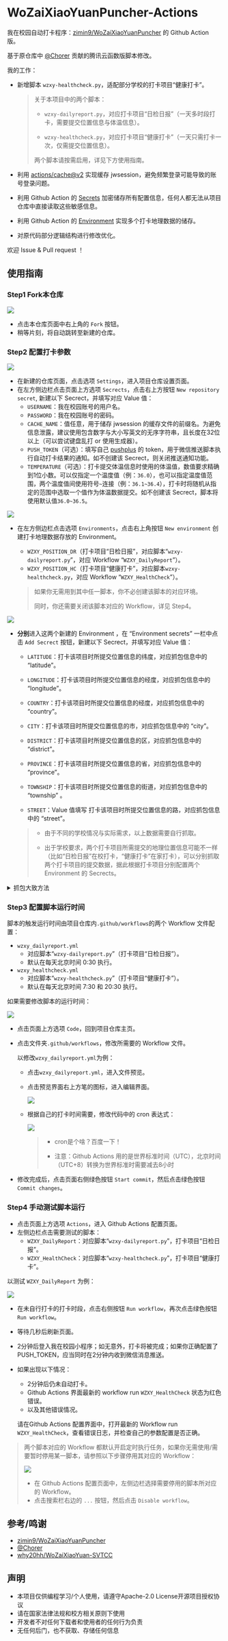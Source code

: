# WoZaiXiaoYuanPuncher-Actions
我在校园自动打卡程序：[zimin9/WoZaiXiaoYuanPuncher](https://github.com/zimin9/WoZaiXiaoYuanPuncher) 的 Github Action 版。

基于原仓库中 [@Chorer](https://github.com/zimin9/WoZaiXiaoYuanPuncher/commits?author=Chorer) 贡献的腾讯云函数版脚本修改。

我的工作：

- 新增脚本 `wzxy-healthcheck.py`，适配部分学校的打卡项目“健康打卡”。

  > 关于本项目中的两个脚本：
  >
  > - `wzxy-dailyreport.py`，对应打卡项目“日检日报”（一天多时段打卡，需要提交位置信息与体温信息）。
  >
  > - `wzxy-healthcheck.py`，对应打卡项目“健康打卡”（一天只需打卡一次，仅需提交位置信息）。
  >
  > 两个脚本请按需启用，详见下方使用指南。

- 利用 [actions/cache@v2](https://github.com/marketplace/actions/cache) 实现缓存 jwsession，避免频繁登录可能导致的账号登录问题。

- 利用 Github Action 的 [Secrets](https://docs.github.com/cn/actions/reference/encrypted-secrets) 加密储存所有配置信息，任何人都无法从项目仓库中直接读取这些敏感信息。

- 利用 Github Action 的 [Environment](https://docs.github.com/cn/actions/reference/environments) 实现多个打卡地理数据的储存。

- 对原代码部分逻辑结构进行修改优化。

欢迎 Issue & Pull request ！

## 使用指南

### Step1 Fork本仓库

![](https://i.loli.net/2021/08/07/CXA4LBzFKxpkYj8.png)

- 点击本仓库页面中右上角的 `Fork` 按钮。
- 稍等片刻，将自动跳转至新建的仓库。

### Step2 配置打卡参数

![](https://i.loli.net/2021/08/07/SEOhnMIevTAF6ou.png)

- 在新建的仓库页面，点击选项 `Settings`，进入项目仓库设置页面。
- 在左方侧边栏点击页面上方选项 `Secrects`，点击右上方按钮 `New repository secret`, 新建以下 Secrect，并填写对应 Value 值：
  - `USERNAME`：我在校园账号的用户名。
  - `PASSWORD`：我在校园账号的密码。
  - `CACHE_NAME`：值任意，用于储存 jwsession 的缓存文件的前缀名。为避免信息泄露，建议使用包含数字与大小写英文的无序字符串，且长度在32位以上（可以尝试键盘乱打 or 使用生成器）。
  - `PUSH_TOKEN`（可选）：填写自己 [pushplus](https://www.pushplus.plus/) 的 token，用于微信推送脚本执行自动打卡结果的通知。如不创建该 Secrect，则关闭推送通知功能。
  - `TEMPERATURE`（可选）：打卡提交体温信息时使用的体温值，数值要求精确到1位小数。可以仅指定一个温度值（例：`36.0`），也可以指定温度值范围，两个温度值间使用符号`~`连接（例：`36.1~36.4`），打卡时将随机从指定的范围中选取一个值作为体温数据提交。如不创建该 Secrect，脚本将使用默认值`36.0~36.5`。

![](https://i.loli.net/2021/08/07/zmQnwv64SUbo8YZ.png)

- 在左方侧边栏点击选项 `Environments`，点击右上角按钮 `New environment` 创建打卡地理数据存放的 Environment。
  - `WZXY_POSITION_DR`（打卡项目“日检日报”，对应脚本“`wzxy-dailyreport.py`”，对应 Workflow “`WZXY_DailyReport`”）。
  - `WZXY_POSITION_HC`（打卡项目“健康打卡”，对应脚本`wzxy-healthcheck.py`，对应 Workflow “`WZXY_HealthCheck`”）。

  > 如果你无需用到其中任一脚本，你不必创建该脚本的对应环境。
  >
  > 同时，你还需要关闭该脚本对应的 Workflow，详见 Step4。

![](https://i.loli.net/2021/08/07/jPYLRtgVk27KAUl.png)

- **分别**进入这两个新建的 Environment ，在 “Environment secrets” 一栏中点击 `Add Secrect` 按钮，新建以下 Secrect，并填写对应 Value 值：

  - `LATITUDE`：打卡该项目时所提交位置信息的纬度，对应抓包信息中的 “latitude”。

  - `LONGITUDE`：打卡该项目时所提交位置信息的经度，对应抓包信息中的 “longitude”。

  - `COUNTRY`：打卡该项目时所提交位置信息的经度，对应抓包信息中的 “country”。

  - `CITY`：打卡该项目时所提交位置信息的市，对应抓包信息中的 “city”。

  - `DISTRICT`：打卡该项目时所提交位置信息的区，对应抓包信息中的 “district”。

  - `PROVINCE`：打卡该项目时所提交位置信息的省，对应抓包信息中的 “province”。

  - `TOWNSHIP`：打卡该项目时所提交位置信息的街道，对应抓包信息中的 “township” 。

  - `STREET`：Value 值填写 打卡该项目时所提交位置信息的路，对应抓包信息中的 “street”。

  > - 由于不同的学校情况与实际需求，以上数据需要自行抓取。
  >
  > - 出于学校要求，两个打卡项目所需提交的地理位置信息可能不一样（比如“日检日报”在校打卡，“健康打卡”在家打卡），可以分别抓取两个打卡项目的提交数据，据此根据打卡项目分别配置两个 Environment 的 Secrects。

<details>
<summary>抓包大致方法</summary>
<a href="https://sm.ms/image/VBrtzGnQEJc5XF4" target="_blank"><img src="https://i.loli.net/2021/08/07/VBrtzGnQEJc5XF4.png" ></a>

- 在电脑上安装配置好 Fiddler。
- 启动微信电脑版和 Fiddler，打开我在校园小程序，先手动打卡一次日检日报/健康打卡。
- 提交打卡信息的同时观察 Fiddler 左侧栏中最新出现的 Host 为 `student.wozaixiaoyuan.com` 的信息（如果打卡的是日检日报，URL 为`/heat/save.json`；健康打卡则为`/health/save.json"`）。
- 双击打开这条信息，然后点击右侧上方的 `WebForms` 一栏，对照显示抓取到的信息填写 Environment Secrects 就可以了。
-  Fiddler 配置与抓包操作参考：

  - [Chaney1024/wozaixiaoyuan](Chaney1024/wozaixiaoyuan)
  - [Duangdi/fuck-wozaixiaoyuan](https://github.com/Duangdi/fuck-wozaixiaoyuan/blob/master/%E4%B8%80%E6%97%A5%E4%B8%89%E6%A3%80%E8%87%AA%E5%8A%A8%E6%89%93%E5%8D%A1.pdf)
  - [Liuism/xsyu-wzxy-sign](https://github.com/Liuism/xsyu-wzxy-sign)

</details>

### Step3 配置脚本运行时间

脚本的触发运行时间由项目仓库内`.github/workflows`的两个 Workflow 文件配置：

- `wzxy_dailyreport.yml`
  - 对应脚本“`wzxy-dailyreport.py`”（打卡项目“日检日报”）。
  - 默认在每天北京时间 0:30 执行。
- `wzxy_healthcheck.yml`
  - 对应脚本“`wzxy-healthcheck.py`”（打卡项目“健康打卡”）。
  - 默认在每天北京时间  7:30 和 20:30 执行。

如果需要修改脚本的运行时间：

![](https://i.loli.net/2021/08/07/dNeS2igbwKmPzCO.png)

- 点击页面上方选项 `Code`，回到项目仓库主页。

- 点击文件夹`.github/workflows`，修改所需要的 Workflow 文件。

  以修改`wzxy_dailyreport.yml`为例：

  - 点击`wzxy_dailyreport.yml`，进入文件预览。

  - 点击预览界面右上方笔的图标，进入编辑界面。

    ![](https://i.loli.net/2021/08/07/mvgOB824MsdZ1up.png)

  - 根据自己的打卡时间需要，修改代码中的 cron 表达式：

    ![](https://i.loli.net/2021/08/07/ntImHFAeu6TM7zK.png)

    > - cron是个啥？百度一下！
    >
    > - 注意：Github Actions 用的是世界标准时间（UTC），北京时间（UTC+8）转换为世界标准时需要减去8小时

- 修改完成后，点击页面右侧绿色按钮 `Start commit`，然后点击绿色按钮 `Commit changes`。

### Step4 手动测试脚本运行

- 点击页面上方选项 `Actions`，进入 Github Actions 配置页面。
- 左侧边栏点击需要测试的脚本：
  - `WZXY_DailyReport`：对应脚本“`wzxy-dailyreport.py`”，打卡项目“日检日报”。
  - `WZXY_HealthCheck`：对应脚本“`wzxy-healthcheck.py`”，打卡项目“健康打卡”。

以测试 `WZXY_DailyReport` 为例：

![](https://i.loli.net/2021/08/07/qWERC7NUDuvxPd2.png)

- 在未自行打卡的打卡时段，点击右侧按钮 `Run workflow`，再次点击绿色按钮 `Run workflow`。

- 等待几秒后刷新页面。

- 2分钟后登入我在校园小程序；如无意外，打卡将被完成；如果你正确配置了 PUSH_TOKEN，应当同时在2分钟内收到微信消息推送。

- 如果出现以下情况：

  - 2分钟后仍未自动打卡。
  - Github Actions 界面最新的 workflow run `WZXY_HealthCheck` 状态为红色错误。
  - 以及其他错误情况。

  请在Github Actions 配置界面中，打开最新的 Workflow run `WZXY_HealthCheck`，查看错误日志，并检查自己的参数配置是否正确。

> 两个脚本对应的 Workflow 都默认开启定时执行任务，如果你无需使用/需要暂时停用某一脚本，请参照以下步骤停用其对应的 Workflow：
>
> ![](https://i.loli.net/2021/08/07/W23K7Gqzsra59Xf.png)
>
> - 在 Github Actions 配置页面中，左侧边栏选择需要停用的脚本所对应的 Workflow。
> - 点击搜索栏右边的 `...` 按钮，然后点击 `Disable workflow`。

## 参考/鸣谢

- [zimin9/WoZaiXiaoYuanPuncher](https://github.com/zimin9/WoZaiXiaoYuanPuncher)
-  [@Chorer](https://github.com/zimin9/WoZaiXiaoYuanPuncher/commits?author=Chorer) 
- [why20hh/WoZaiXiaoYuan-SVTCC](why20hh/WoZaiXiaoYuan-SVTCC)

## 声明

- 本项目仅供编程学习/个人使用，请遵守Apache-2.0 License开源项目授权协议
- 请在国家法律法规和校方相关原则下使用
- 开发者不对任何下载者和使用者的任何行为负责
- 无任何后门，也不获取、存储任何信息

